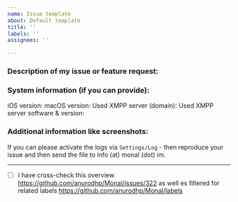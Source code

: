 ```yaml
---
name: Issue template
about: Default template
title: ''
labels: ''
assignees: ''

---
```


### Description of my issue or feature request:


### System information (if you can provide):

iOS version:
macOS version:
Used XMPP server (domain):
Used XMPP server software & version:

### Additional information like screenshots:


If you can please activate the logs via `Settings/Log` - then reproduce your issue and then send the file to info (at) monal (dot) im.

---
- [ ] I have cross-check this overview https://github.com/anurodhp/Monal/issues/322 as well es filtered for related labels https://github.com/anurodhp/Monal/labels
